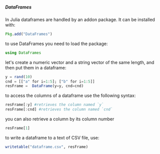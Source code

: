 ##### DataFrames

In Julia dataframes are handled by an addon package. It can be installed with:

```julia
Pkg.add("DataFrames")
```

to use DataFrames you need to load the package:

```julia
using DataFrames
```

let's create a numeric vector and a string vector of the same length, and then put them in a dataframe:

```julia
y = rand(10)
cnd = [["a" for i=1:5]; ["b" for i=1:5]]
resFrame =  DataFrame(y=y, cnd=cnd)
```

to access the columns of a dataframe use the following syntax:

```julia
resFrame[:y] #retrieves the column named `y`
resFrame[:cnd] #retrieves the column named `cnd`
```

you can also retrieve a column by its column number

```julia
resFrame[1]
```

to write a dataframe to a text of CSV file, use:

```julia
writetable("dataframe.csv", resFrame)
```